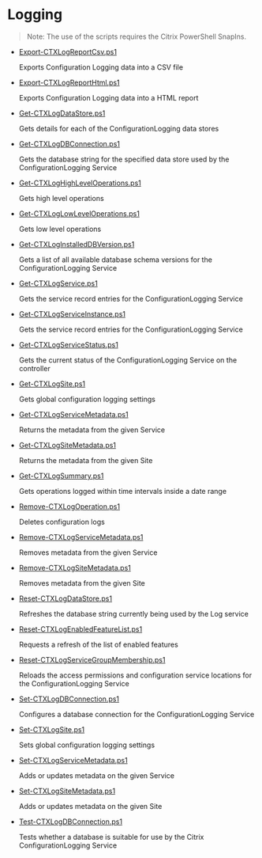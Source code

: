 # Logging

> Note: The use of the scripts requires the Citrix PowerShell SnapIns.

+ [Export-CTXLogReportCsv.ps1](./Export-CTXLogReportCsv.ps1)

  Exports Configuration Logging data into a CSV file

+ [Export-CTXLogReportHtml.ps1](./Export-CTXLogReportHtml.ps1)

  Exports Configuration Logging data into a HTML report

+ [Get-CTXLogDataStore.ps1](./Get-CTXLogDataStore.ps1)

  Gets details for each of the ConfigurationLogging data stores

+ [Get-CTXLogDBConnection.ps1](./Get-CTXLogDBConnection.ps1)

  Gets the database string for the specified data store used by the ConfigurationLogging Service

+ [Get-CTXLogHighLevelOperations.ps1](./Get-CTXLogHighLevelOperations.ps1)

  Gets high level operations

+ [Get-CTXLogLowLevelOperations.ps1](./Get-CTXLogLowLevelOperations.ps1)

  Gets low level operations

+ [Get-CTXLogInstalledDBVersion.ps1](./Get-CTXLogInstalledDBVersion.ps1)

  Gets a list of all available database schema versions for the ConfigurationLogging Service

+ [Get-CTXLogService.ps1](./Get-CTXLogService.ps1)

  Gets the service record entries for the ConfigurationLogging Service

+ [Get-CTXLogServiceInstance.ps1](./Get-CTXLogServiceInstance.ps1)

  Gets the service record entries for the ConfigurationLogging Service

+ [Get-CTXLogServiceStatus.ps1](./Get-CTXLogServiceStatus.ps1)

  Gets the current status of the ConfigurationLogging Service on the controller

+ [Get-CTXLogSite.ps1](./Get-CTXLogSite.ps1)

  Gets global configuration logging settings

+ [Get-CTXLogServiceMetadata.ps1](./Get-CTXLogServiceMetadata.ps1)

  Returns the metadata from the given Service

+ [Get-CTXLogSiteMetadata.ps1](./Get-CTXLogSiteMetadata.ps1)

  Returns the metadata from the given Site

+ [Get-CTXLogSummary.ps1](./Get-CTXLogSummary.ps1)

  Gets operations logged within time intervals inside a date range

+ [Remove-CTXLogOperation.ps1](./Remove-CTXLogOperation.ps1)

  Deletes configuration logs

+ [Remove-CTXLogServiceMetadata.ps1](./Remove-CTXLogServiceMetadata.ps1)

  Removes metadata from the given Service

+ [Remove-CTXLogSiteMetadata.ps1](./Remove-CTXLogSiteMetadata.ps1)

  Removes metadata from the given Site

+ [Reset-CTXLogDataStore.ps1](./Reset-CTXLogDataStore.ps1)

  Refreshes the database string currently being used by the Log service

+ [Reset-CTXLogEnabledFeatureList.ps1](./Reset-CTXLogEnabledFeatureList.ps1)

  Requests a refresh of the list of enabled features

+ [Reset-CTXLogServiceGroupMembership.ps1](./Reset-CTXLogServiceGroupMembership.ps1)

  Reloads the access permissions and configuration service locations for the ConfigurationLogging Service

+ [Set-CTXLogDBConnection.ps1](./Set-CTXLogDBConnection.ps1)

  Configures a database connection for the ConfigurationLogging Service

+ [Set-CTXLogSite.ps1](./Set-CTXLogSite.ps1)

  Sets global configuration logging settings

+ [Set-CTXLogServiceMetadata.ps1](./Set-CTXLogServiceMetadata.ps1)

  Adds or updates metadata on the given Service

+ [Set-CTXLogSiteMetadata.ps1](./Set-CTXLogSiteMetadata.ps1)

  Adds or updates metadata on the given Site

+ [Test-CTXLogDBConnection.ps1](./Test-CTXLogDBConnection.ps1)

  Tests whether a database is suitable for use by the Citrix ConfigurationLogging Service